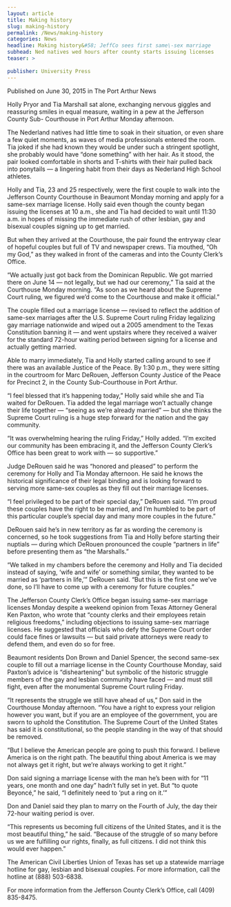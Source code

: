 ```yaml
---
layout: article
title: Making history
slug: making-history
permalink: /News/making-history
categories: News
headline: Making history&#58; JeffCo sees first same\-sex marriage
subhead: Ned natives wed hours after county starts issuing licenses
teaser: >
  
publisher: University Press
---
```


Published on June 30, 2015 in The Port Arthur News

Holly Pryor and Tia Marshall sat alone, exchanging nervous giggles and reassuring smiles in equal measure, waiting in a pew at the Jefferson County Sub\- Courthouse in Port Arthur Monday afternoon\.

The Nederland natives had little time to soak in their situation, or even share a few quiet moments, as waves of media professionals entered the room\. Tia joked if she had known they would be under such a stringent spotlight, she probably would have “done something” with her hair\. As it stood, the pair looked comfortable in shorts and T\-shirts with their hair pulled back into ponytails — a lingering habit from their days as Nederland High School athletes\.

Holly and Tia, 23 and 25 respectively, were the first couple to walk into the Jefferson County Courthouse in Beaumont Monday morning and apply for a same\-sex marriage license\. Holly said even though the county began issuing the licenses at 10 a\.m\., she and Tia had decided to wait until 11:30 a\.m\. in hopes of missing the immediate rush of other lesbian, gay and bisexual couples signing up to get married\.

But when they arrived at the Courthouse, the pair found the entryway clear of hopeful couples but full of TV and newspaper crews\. Tia mouthed, “Oh my God,” as they walked in front of the cameras and into the County Clerk’s Office\.

“We actually just got back from the Dominican Republic\. We got married there on June 14 — not legally, but we had our ceremony,” Tia said at the Courthouse Monday morning\. “As soon as we heard about the Supreme Court ruling, we figured we’d come to the Courthouse and make it official\.”

The couple filled out a marriage license — revised to reflect the addition of same\-sex marriages after the U\.S\. Supreme Court ruling Friday legalizing gay marriage nationwide and wiped out a 2005 amendment to the Texas Constitution banning it — and went upstairs where they received a waiver for the standard 72\-hour waiting period between signing for a license and actually getting married\.

Able to marry immediately, Tia and Holly started calling around to see if there was an available Justice of the Peace\. By 1:30 p\.m\., they were sitting in the courtroom for Marc DeRouen, Jefferson County Justice of the Peace for Precinct 2, in the County Sub\-Courthouse in Port Arthur\.

“I feel blessed that it’s happening today,” Holly said while she and Tia waited for DeRouen\. Tia added the legal marriage won’t actually change their life together — “seeing as we’re already married” — but she thinks the Supreme Court ruling is a huge step forward for the nation and the gay community\.

“It was overwhelming hearing the ruling Friday,” Holly added\. “I’m excited our community has been embracing it, and the Jefferson County Clerk’s Office has been great to work with — so supportive\.”

Judge DeRouen said he was “honored and pleased” to perform the ceremony for Holly and Tia Monday afternoon\. He said he knows the historical significance of their legal binding and is looking forward to serving more same\-sex couples as they fill out their marriage licenses\.

“I feel privileged to be part of their special day,” DeRouen said\. “I’m proud these couples have the right to be married, and I’m humbled to be part of this particular couple’s special day and many more couples in the future\.”

DeRouen said he’s in new territory as far as wording the ceremony is concerned, so he took suggestions from Tia and Holly before starting their nuptials — during which DeRouen pronounced the couple “partners in life” before presenting them as “the Marshalls\.”

“We talked in my chambers before the ceremony and Holly and Tia decided instead of saying, ‘wife and wife’ or something similar, they wanted to be married as ‘partners in life,’” DeRouen said\. “But this is the first one we’ve done, so I’ll have to come up with a ceremony for future couples\.”

The Jefferson County Clerk’s Office began issuing same\-sex marriage licenses Monday despite a weekend opinion from Texas Attorney General Ken Paxton, who wrote that “county clerks and their employees retain religious freedoms,” including objections to issuing same\-sex marriage licenses\. He suggested that officials who defy the Supreme Court order could face fines or lawsuits — but said private attorneys were ready to defend them, and even do so for free\.

Beaumont residents Don Brown and Daniel Spencer, the second same\-sex couple to fill out a marriage license in the County Courthouse Monday, said Paxton’s advice is “disheartening” but symbolic of the historic struggle members of the gay and lesbian community have faced — and must still fight, even after the monumental Supreme Court ruling Friday\.

“It represents the struggle we still have ahead of us,” Don said in the Courthouse Monday afternoon\. “You have a right to express your religion however you want, but if you are an employee of the government, you are sworn to uphold the Constitution\. The Supreme Court of the United States has said it is constitutional, so the people standing in the way of that should be removed\.

“But I believe the American people are going to push this forward\. I believe America is on the right path\. The beautiful thing about America is we may not always get it right, but we’re always working to get it right\.”

Don said signing a marriage license with the man he’s been with for “11 years, one month and one day” hadn’t fully set in yet\. But “to quote Beyoncé,” he said, “I definitely need to ‘put a ring on it\.’”

Don and Daniel said they plan to marry on the Fourth of July, the day their 72\-hour waiting period is over\.

“This represents us becoming full citizens of the United States, and it is the most beautiful thing,” he said\. “Because of the struggle of so many before us we are fulfilling our rights, finally, as full citizens\. I did not think this would ever happen\.”

The American Civil Liberties Union of Texas has set up a statewide marriage hotline for gay, lesbian and bisexual couples\. For more information, call the hotline at \(888\) 503\-6838\.

For more information from the Jefferson County Clerk’s Office, call \(409\) 835\-8475\.


